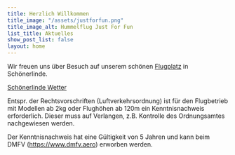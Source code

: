 ```yaml
---
title: Herzlich Willkommen
title_image: "/assets/justforfun.png"
title_image_alt: Hummelflug Just For Fun
list_title: Aktuelles
show_post_list: false
layout: home
---
```


Wir freuen uns über Besuch auf unserem schönen [Flugplatz](flying-field.html) in Schönerlinde.

<a class="weatherwidget-io" href="https://forecast7.com/de/52d6513d43/schonerlinde/" data-label_1="Schönerlinde" data-label_2="Wetter" data-days="5" data-font="Helvetica" data-textcolor="#eee" data-lowcolor="#87b0dd">Schönerlinde Wetter</a>

Entspr. der  Rechtsvorschriften (Luftverkehrsordnung) ist für den
Flugbetrieb mit Modellen ab 2kg oder Flughöhen ab 120m ein
Kenntnisnachweis erforderlich. Dieser muss auf Verlangen, z.B. Kontrolle
des Ordnungsamtes nachgewiesen werden.

Der Kenntnisnachweis hat eine Gültigkeit von 5 Jahren und kann beim DMFV
(https://www.dmfv.aero) erworben werden.


<script>
!function(d,s,id){var js,fjs=d.getElementsByTagName(s)[0];if(!d.getElementById(id)){js=d.createElement(s);js.id=id;js.src='https://weatherwidget.io/js/widget.min.js';fjs.parentNode.insertBefore(js,fjs);}}(document,'script','weatherwidget-io-js');
</script>
